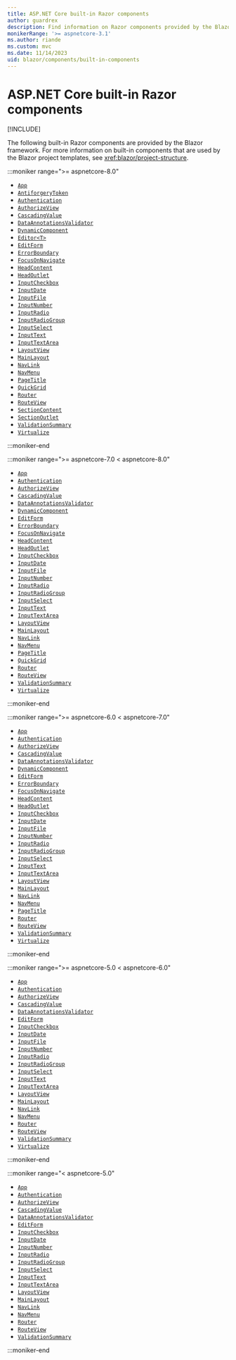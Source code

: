 ```yaml
---
title: ASP.NET Core built-in Razor components
author: guardrex
description: Find information on Razor components provided by the Blazor framework.
monikerRange: '>= aspnetcore-3.1'
ms.author: riande
ms.custom: mvc
ms.date: 11/14/2023
uid: blazor/components/built-in-components
---
```

# ASP.NET Core built-in Razor components

[!INCLUDE[](~/includes/not-latest-version.md)]

The following built-in Razor components are provided by the Blazor framework. For more information on built-in components that are used by the Blazor project templates, see <xref:blazor/project-structure>.

:::moniker range=">= aspnetcore-8.0"

<!-- Link for FormMappingValidator. Addition to docs tracked by 
     https://github.com/dotnet/AspNetCore.Docs/issues/31621

* [`FormMappingValidator`](xref:blazor/forms/validation#validation-summary-and-validation-message-components)
-->

* [`App`](xref:blazor/project-structure)
* [`AntiforgeryToken`](xref:blazor/forms/index#antiforgery-support)
* [`Authentication`](xref:blazor/security/webassembly/index#authentication-component)
* [`AuthorizeView`](xref:blazor/security/index#authorizeview-component)
* [`CascadingValue`](xref:blazor/components/cascading-values-and-parameters#cascadingvalue-component)
* [`DataAnnotationsValidator`](xref:blazor/forms/validation#data-annotations-validator-component-and-custom-validation)
* [`DynamicComponent`](xref:blazor/components/dynamiccomponent)
* [`Editor<T>`](xref:blazor/forms/binding#nest-and-bind-forms)
* [`EditForm`](xref:blazor/forms/binding#editformeditcontext-model)
* [`ErrorBoundary`](xref:blazor/fundamentals/handle-errors#error-boundaries)
* [`FocusOnNavigate`](xref:blazor/fundamentals/routing#focus-an-element-on-navigation)
* [`HeadContent`](xref:blazor/components/control-head-content)
* [`HeadOutlet`](xref:blazor/components/control-head-content)
* [`InputCheckbox`](xref:blazor/forms/input-components)
* [`InputDate`](xref:blazor/forms/input-components)
* [`InputFile`](xref:blazor/file-uploads)
* [`InputNumber`](xref:blazor/forms/input-components)
* [`InputRadio`](xref:blazor/forms/input-components)
* [`InputRadioGroup`](xref:blazor/forms/input-components)
* [`InputSelect`](xref:blazor/forms/input-components)
* [`InputText`](xref:blazor/forms/input-components)
* [`InputTextArea`](xref:blazor/forms/input-components)
* [`LayoutView`](xref:blazor/components/layouts#apply-a-layout-to-arbitrary-content-layoutview-component)
* [`MainLayout`](xref:blazor/components/layouts#mainlayout-component)
* [`NavLink`](xref:blazor/fundamentals/routing#navlink-and-navmenu-components)
* [`NavMenu`](xref:blazor/fundamentals/routing#navlink-and-navmenu-components)
* [`PageTitle`](xref:blazor/components/control-head-content)
* [`QuickGrid`](xref:blazor/components/quickgrid)
* [`Router`](xref:blazor/fundamentals/routing#route-templates)
* [`RouteView`](xref:blazor/fundamentals/routing#route-templates)
* [`SectionContent`](xref:blazor/components/sections)
* [`SectionOutlet`](xref:blazor/components/sections)
* [`ValidationSummary`](xref:blazor/forms/validation#validation-summary-and-validation-message-components)
* [`Virtualize`](xref:blazor/components/virtualization)

:::moniker-end

:::moniker range=">= aspnetcore-7.0 < aspnetcore-8.0"

* [`App`](xref:blazor/project-structure)
* [`Authentication`](xref:blazor/security/webassembly/index#authentication-component)
* [`AuthorizeView`](xref:blazor/security/index#authorizeview-component)
* [`CascadingValue`](xref:blazor/components/cascading-values-and-parameters#cascadingvalue-component)
* [`DataAnnotationsValidator`](xref:blazor/forms/validation#data-annotations-validator-component-and-custom-validation)
* [`DynamicComponent`](xref:blazor/components/dynamiccomponent)
* [`EditForm`](xref:blazor/forms/binding#editformeditcontext-model)
* [`ErrorBoundary`](xref:blazor/fundamentals/handle-errors#error-boundaries)
* [`FocusOnNavigate`](xref:blazor/fundamentals/routing#focus-an-element-on-navigation)
* [`HeadContent`](xref:blazor/components/control-head-content)
* [`HeadOutlet`](xref:blazor/components/control-head-content)
* [`InputCheckbox`](xref:blazor/forms/input-components)
* [`InputDate`](xref:blazor/forms/input-components)
* [`InputFile`](xref:blazor/file-uploads)
* [`InputNumber`](xref:blazor/forms/input-components)
* [`InputRadio`](xref:blazor/forms/input-components)
* [`InputRadioGroup`](xref:blazor/forms/input-components)
* [`InputSelect`](xref:blazor/forms/input-components)
* [`InputText`](xref:blazor/forms/input-components)
* [`InputTextArea`](xref:blazor/forms/input-components)
* [`LayoutView`](xref:blazor/components/layouts#apply-a-layout-to-arbitrary-content-layoutview-component)
* [`MainLayout`](xref:blazor/components/layouts#mainlayout-component)
* [`NavLink`](xref:blazor/fundamentals/routing#navlink-and-navmenu-components)
* [`NavMenu`](xref:blazor/fundamentals/routing#navlink-and-navmenu-components)
* [`PageTitle`](xref:blazor/components/control-head-content)
* [`QuickGrid`](xref:blazor/components/quickgrid)
* [`Router`](xref:blazor/fundamentals/routing#route-templates)
* [`RouteView`](xref:blazor/fundamentals/routing#route-templates)
* [`ValidationSummary`](xref:blazor/forms/validation#validation-summary-and-validation-message-components)
* [`Virtualize`](xref:blazor/components/virtualization)

:::moniker-end

:::moniker range=">= aspnetcore-6.0 < aspnetcore-7.0"

* [`App`](xref:blazor/project-structure)
* [`Authentication`](xref:blazor/security/webassembly/index#authentication-component)
* [`AuthorizeView`](xref:blazor/security/index#authorizeview-component)
* [`CascadingValue`](xref:blazor/components/cascading-values-and-parameters#cascadingvalue-component)
* [`DataAnnotationsValidator`](xref:blazor/forms/validation#data-annotations-validator-component-and-custom-validation)
* [`DynamicComponent`](xref:blazor/components/dynamiccomponent)
* [`EditForm`](xref:blazor/forms/binding#editformeditcontext-model)
* [`ErrorBoundary`](xref:blazor/fundamentals/handle-errors#error-boundaries)
* [`FocusOnNavigate`](xref:blazor/fundamentals/routing#focus-an-element-on-navigation)
* [`HeadContent`](xref:blazor/components/control-head-content)
* [`HeadOutlet`](xref:blazor/components/control-head-content)
* [`InputCheckbox`](xref:blazor/forms/input-components)
* [`InputDate`](xref:blazor/forms/input-components)
* [`InputFile`](xref:blazor/file-uploads)
* [`InputNumber`](xref:blazor/forms/input-components)
* [`InputRadio`](xref:blazor/forms/input-components)
* [`InputRadioGroup`](xref:blazor/forms/input-components)
* [`InputSelect`](xref:blazor/forms/input-components)
* [`InputText`](xref:blazor/forms/input-components)
* [`InputTextArea`](xref:blazor/forms/input-components)
* [`LayoutView`](xref:blazor/components/layouts#apply-a-layout-to-arbitrary-content-layoutview-component)
* [`MainLayout`](xref:blazor/components/layouts#mainlayout-component)
* [`NavLink`](xref:blazor/fundamentals/routing#navlink-and-navmenu-components)
* [`NavMenu`](xref:blazor/fundamentals/routing#navlink-and-navmenu-components)
* [`PageTitle`](xref:blazor/components/control-head-content)
* [`Router`](xref:blazor/fundamentals/routing#route-templates)
* [`RouteView`](xref:blazor/fundamentals/routing#route-templates)
* [`ValidationSummary`](xref:blazor/forms/validation#validation-summary-and-validation-message-components)
* [`Virtualize`](xref:blazor/components/virtualization)

:::moniker-end

:::moniker range=">= aspnetcore-5.0 < aspnetcore-6.0"

* [`App`](xref:blazor/project-structure)
* [`Authentication`](xref:blazor/security/webassembly/index#authentication-component)
* [`AuthorizeView`](xref:blazor/security/index#authorizeview-component)
* [`CascadingValue`](xref:blazor/components/cascading-values-and-parameters#cascadingvalue-component)
* [`DataAnnotationsValidator`](xref:blazor/forms/validation#data-annotations-validator-component-and-custom-validation)
* [`EditForm`](xref:blazor/forms/binding#editformeditcontext-model)
* [`InputCheckbox`](xref:blazor/forms/input-components)
* [`InputDate`](xref:blazor/forms/input-components)
* [`InputFile`](xref:blazor/file-uploads)
* [`InputNumber`](xref:blazor/forms/input-components)
* [`InputRadio`](xref:blazor/forms/input-components)
* [`InputRadioGroup`](xref:blazor/forms/input-components)
* [`InputSelect`](xref:blazor/forms/input-components)
* [`InputText`](xref:blazor/forms/input-components)
* [`InputTextArea`](xref:blazor/forms/input-components)
* [`LayoutView`](xref:blazor/components/layouts#apply-a-layout-to-arbitrary-content-layoutview-component)
* [`MainLayout`](xref:blazor/components/layouts#mainlayout-component)
* [`NavLink`](xref:blazor/fundamentals/routing#navlink-and-navmenu-components)
* [`NavMenu`](xref:blazor/fundamentals/routing#navlink-and-navmenu-components)
* [`Router`](xref:blazor/fundamentals/routing#route-templates)
* [`RouteView`](xref:blazor/fundamentals/routing#route-templates)
* [`ValidationSummary`](xref:blazor/forms/validation#validation-summary-and-validation-message-components)
* [`Virtualize`](xref:blazor/components/virtualization)

:::moniker-end

:::moniker range="< aspnetcore-5.0"

* [`App`](xref:blazor/project-structure)
* [`Authentication`](xref:blazor/security/webassembly/index#authentication-component)
* [`AuthorizeView`](xref:blazor/security/index#authorizeview-component)
* [`CascadingValue`](xref:blazor/components/cascading-values-and-parameters#cascadingvalue-component)
* [`DataAnnotationsValidator`](xref:blazor/forms/validation#data-annotations-validator-component-and-custom-validation)
* [`EditForm`](xref:blazor/forms/binding#editformeditcontext-model)
* [`InputCheckbox`](xref:blazor/forms/input-components)
* [`InputDate`](xref:blazor/forms/input-components)
* [`InputNumber`](xref:blazor/forms/input-components)
* [`InputRadio`](xref:blazor/forms/input-components)
* [`InputRadioGroup`](xref:blazor/forms/input-components)
* [`InputSelect`](xref:blazor/forms/input-components)
* [`InputText`](xref:blazor/forms/input-components)
* [`InputTextArea`](xref:blazor/forms/input-components)
* [`LayoutView`](xref:blazor/components/layouts#apply-a-layout-to-arbitrary-content-layoutview-component)
* [`MainLayout`](xref:blazor/components/layouts#mainlayout-component)
* [`NavLink`](xref:blazor/fundamentals/routing#navlink-and-navmenu-components)
* [`NavMenu`](xref:blazor/fundamentals/routing#navlink-and-navmenu-components)
* [`Router`](xref:blazor/fundamentals/routing#route-templates)
* [`RouteView`](xref:blazor/fundamentals/routing#route-templates)
* [`ValidationSummary`](xref:blazor/forms/validation#validation-summary-and-validation-message-components)

:::moniker-end
